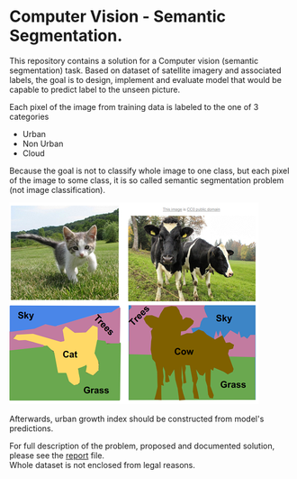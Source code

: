 # Computer Vision - Semantic Segmentation. 

This repository contains a solution for a Computer vision (semantic segmentation) task. Based on dataset of satellite imagery and associated labels, the goal is to design, 
implement and evaluate model that would be capable to predict label to the unseen picture. 

Each pixel of the image from training data is labeled to the one of 3 categories
- Urban 
- Non Urban
- Cloud

Because the goal is not to classify whole image to one class, but each pixel of the image to some class, it is so called semantic segmentation problem (not image classification). 

![alt text](semantic_segmentation.png "Title")

Afterwards, urban growth index should be constructed from model's predictions.

For full description of the problem, proposed and documented solution, please see the [report](https://github.com/pacaklu/Computer_Vision_semantic_segmentation/blob/master/LP_Report.pdf) file.  
Whole dataset is not enclosed from legal reasons.
